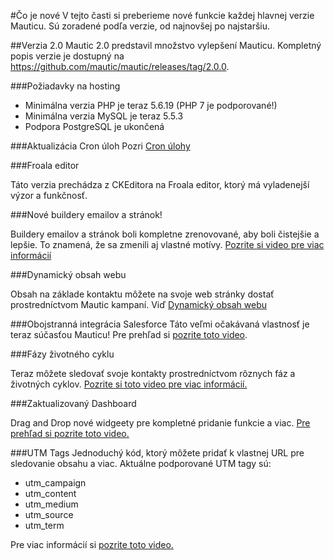 #Čo je nové
V tejto časti si preberieme nové funkcie každej hlavnej verzie Mauticu. Sú zoradené podľa verzie, od najnovšej po najstaršiu.

##Verzia 2.0
Mautic 2.0 predstavil množstvo vylepšení Mauticu. Kompletný popis verzie je dostupný na https://github.com/mautic/mautic/releases/tag/2.0.0.

###Požiadavky na hosting
- Minimálna verzia PHP je teraz 5.6.19 (PHP 7 je podporované!)
- Minimálna verzia MySQL je teraz 5.5.3
- Podpora PostgreSQL je ukončená


###Aktualizácia Cron úloh
Pozri [Cron úlohy](./../setup/cron_jobs.html)

###Froala editor

Táto verzia prechádza z CKEditora na Froala editor, ktorý má vyladenejší výzor a funkčnosť.

###Nové buildery emailov a stránok!

Buildery emailov a stránok boli kompletne zrenovované, aby boli čistejšie a lepšie. To znamená, že sa zmenili aj vlastné motívy.
[Pozrite si video pre viac informácií](https://mautic.wistia.com/medias/vtdlpc365u)

###Dynamický obsah webu

Obsah na základe kontaktu môžete na svoje web stránky dostať prostredníctvom Mautic kampaní. Viď [Dynamický obsah webu](./../dwc/index.html)

###Obojstranná integrácia Salesforce
Táto veľmi očakávaná vlastnosť je teraz súčasťou Mauticu! Pre prehľad si [pozrite toto video](https://mautic.wistia.com/medias/4631xkjcw8).

###Fázy životného cyklu

Teraz môžete sledovať svoje kontakty prostredníctvom rôznych fáz a životných cyklov. [Pozrite si toto video pre viac informácií.](https://mautic.wistia.com/medias/ourd9qpfhy)

###Zaktualizovaný Dashboard

Drag and Drop nové widgeety pre kompletné pridanie funkcie a viac.
[Pre prehľad si pozrite toto video.](https://mautic.wistia.com/medias/qzoqsqko12)

###UTM Tags
Jednoduchý kód, ktorý môžete pridať k vlastnej URL pre sledovanie obsahu a viac. Aktuálne podporované UTM tagy sú:
- utm_campaign
- utm_content
- utm_medium
- utm_source
- utm_term

Pre viac informácií si [pozrite toto video.](https://mautic.wistia.com/medias/vmqohgece0)
